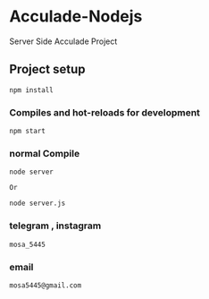 # Acculade-Nodejs
Server Side Acculade Project

## Project setup
```
npm install
```

### Compiles and hot-reloads for development
```
npm start
```

### normal Compile
```
node server

Or 

node server.js
```

### telegram , instagram
```
mosa_5445
```

### email
```
mosa5445@gmail.com
```
